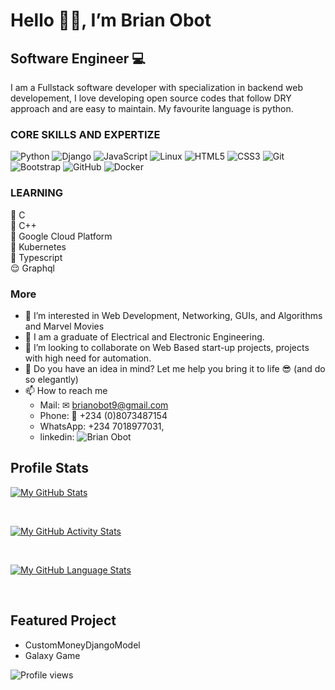 # Hello 👋🏾, I’m **Brian Obot**
## Software Engineer 💻

I am a Fullstack software developer with specialization in backend web developement, I love developing open source codes that follow DRY approach and are easy to maintain.
My favourite language is python.

### CORE SKILLS AND EXPERTIZE
![Python](https://img.shields.io/badge/python-%231572B6.svg?style=for-the-badge&logo=python&logoColor=gold)
![Django](https://img.shields.io/badge/django-%234ea94b.svg?style=for-the-badge&logo=django&logoColor=%2361DAFB)
![JavaScript](https://img.shields.io/badge/javascript-%23323330.svg?style=for-the-badge&logo=javascript&logoColor=%23F7DF1E)
![Linux](https://img.shields.io/badge/Linux-FCC624?style=for-the-badge&logo=linux&logoColor=black)
![HTML5](https://img.shields.io/badge/html5-%23E34F26.svg?style=for-the-badge&logo=html5&logoColor=white)
![CSS3](https://img.shields.io/badge/css3-%231572B6.svg?style=for-the-badge&logo=css3&logoColor=white)
![Git](https://img.shields.io/badge/git-%23F05033.svg?style=for-the-badge&logo=git&logoColor=white)
![Bootstrap](https://img.shields.io/badge/bootstrap-%231572B6.svg?style=for-the-badge&logo=bootstrap&logoColor=white) 
![GitHub](https://img.shields.io/badge/github-%23121011.svg?style=for-the-badge&logo=github&logoColor=white)
![Docker](https://img.shields.io/badge/docker-%23F05033.svg?style=for-the-badge&logo=docker&logoColor=white)

### LEARNING
🤗 C <br/>
🤗 C++ <br/>
🤗 Google Cloud Platform <br/>
🤗 Kubernetes <br/>
🤗 Typescript <br/>
😌 Graphql <br/>

### More
- 👀 I’m interested in Web Development, Networking, GUIs, and Algorithms and Marvel Movies
- 🌱 I am a graduate of Electrical and Electronic Engineering.
- 💞️ I’m looking to collaborate on Web Based start-up projects, projects with high need for automation.
- 🤗 Do you have an idea in mind? Let me help you bring it to life 😎 (and do so elegantly)
- 📫 How to reach me 
  - Mail: ✉ brianobot9@gmail.com 
  - Phone: 📱 +234 (0)8073487154
  - WhatsApp: +234 7018977031, 
  - linkedin: ![Brian Obot](https://www.linkedin.com/in/brian-obot-924b49216/)
  <!--
  - Personal website: 🌐 ![www.brianobot.online](https://www.brianobot.online) 
  -->

## Profile Stats

[![My GitHub Stats](https://github-readme-stats.vercel.app/api/?username=brianobot&count_private=true&theme=tokyonight&showicons=true)]()

<br> 

[![My GitHub Activity Stats](https://github-readme-streak-stats.herokuapp.com/?user=brianobot&theme=tokyonight&showicons=true)]()

<br>

[![My GitHub Language Stats](https://github-readme-stats.vercel.app/api/top-langs/?username=brianobot&langs_count=15&theme=tokyonight)]()

<br>

## Featured Project
- CustomMoneyDjangoModel
- Galaxy Game 

<!---
brianobot/brianobot is a ✨ special ✨ repository because its `README.md` (this file) appears on your GitHub profile.
You can click the Preview link to take a look at your changes.
--->

![Profile views](https://gpvc.arturio.dev/brianobot)
